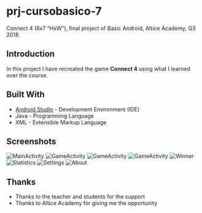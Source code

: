 # prj-cursobasico-7

Connect 4 (6x7 “HxW”), final project of Basic Android, Altice Academy, Q3 2018.

## Introduction

In this project I have recreated the game **Connect 4** using what I learned over the course.

## Built With

* [Android Studio](https://developer.android.com/studio/) - Development Environment (IDE)
* Java - Programming Language
* XML - Extensible Markup Language

## Screenshots
![MainActivity](http://oi67.tinypic.com/97qo7q.jpg "MainActivity")
![GameActivity](http://oi63.tinypic.com/24dlz77.jpg "GameActivity")
![GameActivity](http://oi63.tinypic.com/301pzli.jpg "GameActivity")
![GameActivity](http://oi63.tinypic.com/2i0vrr7.jpg "GameActivity")
![Winner](http://oi63.tinypic.com/70ggaa.jpg "Winner")
![Statistics](http://oi65.tinypic.com/29olu28.jpg "Statistics")
![Settings](http://oi67.tinypic.com/2uh7mfd.jpg "Settings")
![About](http://oi68.tinypic.com/1z4wmf7.jpg "About")

## Thanks

* Thanks to the teacher and students for the support
* Thanks to Altice Academy for giving me the opportunity

